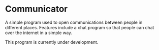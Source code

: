 Communicator
============

A simple program used to open communications between people in different places. Features include a chat program so that people can chat over the internet in a simple way.

This program is currently under development.